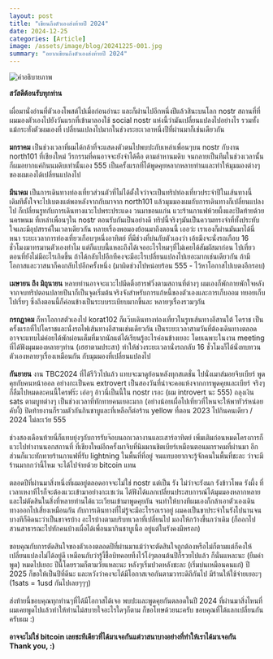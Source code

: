 ```yaml
---
layout: post
title: "เขียนถึงตัวเองส่งท้ายปี 2024"
date: 2024-12-25
categories: [Article]
image: /assets/image/blog/20241225-001.jpg
summary: "อยากเขียนถึงตัวเองส่งท้ายปี 2024"
---
```


<img src="{{ '/assets/image/blog/20241225-001.jpg' | relative_url }}"
     alt="คำอธิบายภาพ"
     class="mx-auto rounded-xl mb-6"
     loading="lazy">

<b>สวัสดีต้อนรับทุกท่าน</b>
<br><br>
เผื่อมานั่งอ่านที่ตัวเองโพสต์ไปเมื่อก่อนอ่านะ และก็ผ่านไปอีกหนึ่งปีแล้วสินะบนโลก nostr สถานที่ที่ผมมองตัวเองไปยังวันแรกที่เข้ามาลองใช้ social nostr แห่งนี้ว่ามันเปลี่ยนแปลงไปอย่างไร รวมทั้งแม้กระทั่งตัวผมเองที่ เปลี่ยนแปลงไปมากในช่วงระยะเวลาหนึ่งปีที่ผ่านมาก็เช่นเดียวกัน 
<br><br>
<b>มกราคม</b> เป็นช่วงเวลาที่ผมได้กล้าที่จะแสดงตัวตนไปพบปะกับเหล่าเพื่อนๆบน nostr กับงาน north101 ที่เชียงใหม่ วีรกรรมที่คนอาจจะยังจำได้คือ ตามล่าหานมดิบ จนกลายเป็นทีมในช่วงเวลานั้น ก็ผมอยากแค่กินนมดิบเท่านั้นเอง 555 เป็นครั้งแรกที่ได้พูดคุยหลากหลายท่านและทำให้มุมมองต่างๆของผมเองได้เปลี่ยนแปลงไป  
<br>
<b>มีนาคม</b> เป็นการเดินทางท่องเที่ยวส่วนตัวที่ไม่ได้ตั้งใจว่าจะเป็นทริปท่องเที่ยวประจำปีในเส้นทางนี้ เดิมทีตั้งใจจะไปเบตงแต่พอหลังจากกับมาจาก north101 แล้วมุมมองผมกับการเดินทางก็เปลี่ยนแปลงไป ก็เปลี่ยนรูทกับการเดินทางแวะไปพระประแดง วนมาขอนแก่น แวะร้านกาแฟห้วยผึ้งและปิดท้ายด้วยนครพนม ที่เหล่าเพื่อนๆใน nostr ตอนรับกันเป็นอย่างดี ทริปนี้จริงๆมันเป็นความทรงจำที่ทั้งประทับใจและมีอุปสรรค์ในเวลาเดียวกัน หลายเรื่องพอมองย้อนมาถึงตอนนี้ เออว่ะ เราเองก็ผ่านมันมาได้นี่หนา ระยะเวลาการท่องเที่ยวเกือบๆหนึ่งอาทิตย์ ที่มีช่วงที่บ่นกับตัวเองว่า เอ้ยมึงจะนั่งรถเกือบ 16 ชั่วโมงมาทรมานตัวเองทำไม แต่ก็แบบนี้แหละถึงได้เจออะไรไหมๆที่ไม่เคยได้สัมผัสมาก่อน ไปเที่ยวตอนที่ยังไม่มีอะไรเกิดขึ้น ถ้าได้กลับไปอีกทีคงจะมีอะไรเปลี่ยนแปลงไปเยอะมากเช่นเดียวกัน ถ้ามีโอกาสและวาสนาก็คงกลับไปอีกครั้งหนึ่ง (มาผิดช่วงไปหน่อยร้อน 555 - ไว้หาโอกาสไปเบตงอีกรอบ)
<br><br>
<b>เมษายน ถึง มิถุนายน</b> หลายท่านอาจจะแวะไปมีดติ้งฮารฟวิ่งตามสถานที่ต่างๆ ผมเองก็พักกายพักใจหลังจากจบทริปตอนปลายปีนาก็เป็นจุดเริ่มต้นจริงจังสำหรับการแก้หนี้ของตัวเองและการเก็บออม ทยอยเก็บไปเรี่ยๆ ซึ่งถึงตอนนี้ก็ค่อนข้างเป็นระบบระเบียบมากขึ้นละ หลายๆเรื่องรวมๆกัน 
<br><br>
<b>กรกฏาคม</b> ก็หาโอกาสตัวเองไป korat102 ก็แว๊บเดินทางท่องเที่ยวในรูทเส้นทางอีสานใต้ โคราช เป็นครั้งแรกที่ไปโคราชและนั่งรถไฟเส้นทางอีสานเช่นเดียวกัน เป็นระยะเวลาสามวันที่ต้องเดินทางตลอด อาจจะแทบไม่ค่อยได้พักผ่อนเต็มที่มากนักแต่ได้เรียนรู้อะไรค่อนข้างเยอะ โดยเฉพาะในงาน meeting ที่ได้ฟังมุมมองหลายๆท่าน (เฮฮาตามประสา) ทำให้ช่วงระยะเวลานั่งรถกลับ 16 ชั่วโมงก็ได้นั่งทบทวนตัวเองหลายๆเรื่องเหมือนกัน กับมุมมองที่เปลี่ยนแปลงไป 
<br><br>
<b>กันยายน</b> งาน TBC2024 ที่ได้รีวิวไปแล้ว แทบจะมาดูย้อนหลังทุกสเตชั่น ไปนั่งเมาส์มอยจิบเบียร์ พูดคุยกับคนหน้าออล อย่างกะเป็นคน extrovert เป็นสองวันที่น่าจะคอแห้งจากการพูดคุยและเบียร์ จริงๆก็ลืมไปหมดละคนนี้ใครฟร๊ะ เอ่อๆ อ้าวนี่เป็นนี้ใน nostr เรอะ (ผม introvert นะ 555) ถลุงเงิน sats ตามบูทต่างๆ เป็นช่วงเวลาที่ทักทายคนเยอะมาก (อย่างน้อยเผื่อไปเที่ยวที่ไหนจะให้พาทัวร์หน่อยคับงี้) ปิดท้ายงานก็รวมตัวกันกินชาบูและที่เหลือก็ต่อร้าน yellow ที่ตอน 2023 ไปกินคนเดียว / 2024 ไม่ละเว้ย 555 
<br><br>
ช่วงสองเดือนท้ายนี่ก็แทบยุ่งๆกับการรับจ๊อบนอกเวลางานและเสาร์อาทิตย์ เพิ่มเติมก่อนหมดโครงการก็แวะไปทำงานนอกสถานที่ ที่เชียงใหม่อีกครั้งมาจิบที่นิมมานชิตเบียร์เหมือนตอนมกราคมที่ผ่านมา อีกส่วนก็แวะทักทายร้านกาแฟที่รับ lightning ในพื้นที่ที่อยู่ จนแทบอยากจะรู้จักคนในพื้นที่ชะละ ว่าจะมีร้านมากกว่านี้ไหม จะได้ไปจ่ายด้วย bitcoin แทน
<br><br>
ตลอดปีที่ผ่านมาสิ่งหนึ่งที่ผมอยู่ตลอดอาจจะไม่ใช่ nostr แต่เป็น รัง ไม่ว่าจะรังนก รังข้าวโพด รังผึ้ง ที่เวลาเหงาทีไรก็จะต้องแวะเข้ามาอย่างกะเซเว่น ได้ฟังได้แลกเปลี่ยนประสบการณ์ได้มุมมองหลากหลายและไม่ตัดสินในสิ่งที่หลายท่านได้แวะเวียนเข้ามาพูดคุยกัน จนทำให้บางทีผมเองก็กล้าเอาตัวเองเดินทางออกไปเสี่ยงเหมือนกัน กับการเดินทางที่ไม่รู้จะมีอะไรรอเราอยู่ ผมคงเป็นขาประจำในรังไปนานจนบางทีก็คิดนะว่าเป็นขาจรบ้าง อะไรบ้างตามบริบทเวลาที่เปลี่ยนไป มองให้กว้างขึ้นกว่าเดิม (ก็ออกไปสวนสาธารณะไปทักคนบ้างเผื่อได้เพื่อนมากินชาบูเนื้อ อยู่แต่ในรังคงมีหรอก)
<br><br>
ขอบคุณกับการตัดสินใจของตัวเองตลอดปีที่ผ่านมาแม้ว่าจะตัดสินใจถูกต้องหรือไม่ก็ตามแต่ก็คงให้เปลี่ยนแปลงไม่ได้อยู่ดี เหมือนกับว่ารู้งี้ชื้อบิทคอยทิ้งไว้โง่ๆตอนต้นปีก็รวยไปแล้ว ก็นั่นแหละนะ (ยืมคำพูด) หมดไปเยอะ ปีนี้โดยรวมก็ตามวัยแหละนะ หลังๆเริ่มปวดหลังชะละ (เริ่มบ่นเหมือนคนแก่) ปี 2025 ก็ขอให้เป็นปีที่ดีนะ และหวังว่าคงจะได้มีโอกาสเจอกันตามวาระดิถีกันไป  มีร้านให้ใช้จ่ายเยอะๆ (1sats = 1usd กันไปเลยๆๆๆ)
<br><br>
ส่งท้ายนี้ขอบคุณทุกท่านๆที่ได้มีโอกาสได้เจอ พบปะและพูดคุยกันตลอดในปี 2024 ที่ผ่านมาสิ่งไหนที่ผมเคยพูดไปแล้วทำให้ท่านไม่สบายใจอะไรใดๆก็ตาม ก็ขอโทษด้วยนะครับ ขอบคุณที่ได้แลกเปลี่ยนกันครับผม :)
<br><br>
<b>อาจจะไม่ใช่ bitcoin เลยชะทีเดียวที่ได้มาเจอกันแต่วาสนาบางอย่างที่ทำให้เราได้มาเจอกัน </b>
<br>
<b>Thank you, :)</b>




